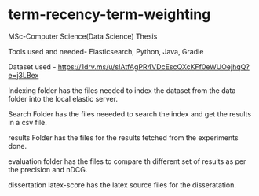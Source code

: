 # term-recency-term-weighting
MSc-Computer Science(Data Science) Thesis

Tools used and needed- Elasticsearch, Python, Java, Gradle

Dataset used - https://1drv.ms/u/s!AtfAgPR4VDcEscQXcKFf0eWUOejhqQ?e=j3LBex

Indexing folder has the files needed to index the dataset from the data folder into the local elastic server.

Search Folder has the files neeeded to search the index and get the results in a csv file.

results Folder has the files for the results fetched from the experiments done.

evaluation folder has the files to compare th different set of results as per the precision and nDCG.

dissertation latex-score has the latex source files for the disseratation.

